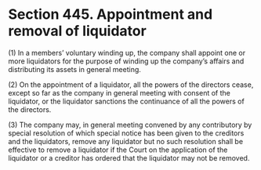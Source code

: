 # Section 445. Appointment and removal of liquidator

\(1\) In a members’ voluntary winding up, the company shall appoint one or more liquidators for the purpose of winding up the company’s affairs and distributing its assets in general meeting.

\(2\) On the appointment of a liquidator, all the powers of the directors cease, except so far as the company in general meeting with consent of the liquidator, or the liquidator sanctions the continuance of all the powers of the directors.

\(3\) The company may, in general meeting convened by any contributory by special resolution of which special notice has been given to the creditors and the liquidators, remove any liquidator but no such resolution shall be effective to remove a liquidator if the Court on the application of the liquidator or a creditor has ordered that the liquidator may not be removed.

